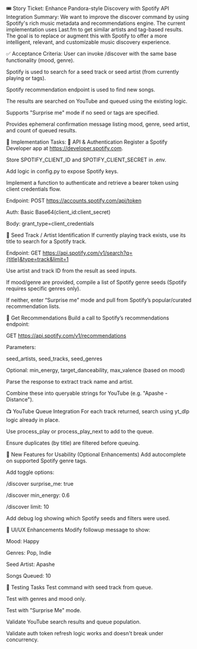🎟️ Story Ticket: Enhance Pandora-style Discovery with Spotify API Integration
Summary: We want to improve the discover command by using Spotify's rich music metadata and recommendations engine. The current implementation uses Last.fm to get similar artists and tag-based results. The goal is to replace or augment this with Spotify to offer a more intelligent, relevant, and customizable music discovery experience.

✅ Acceptance Criteria:
User can invoke /discover with the same base functionality (mood, genre).

Spotify is used to search for a seed track or seed artist (from currently playing or tags).

Spotify recommendation endpoint is used to find new songs.

The results are searched on YouTube and queued using the existing logic.

Supports "Surprise me" mode if no seed or tags are specified.

Provides ephemeral confirmation message listing mood, genre, seed artist, and count of queued results.

🔧 Implementation Tasks:
🔐 API & Authentication
Register a Spotify Developer app at https://developer.spotify.com.

Store SPOTIFY_CLIENT_ID and SPOTIFY_CLIENT_SECRET in .env.

Add logic in config.py to expose Spotify keys.

Implement a function to authenticate and retrieve a bearer token using client credentials flow.

Endpoint: POST https://accounts.spotify.com/api/token

Auth: Basic Base64(client_id:client_secret)

Body: grant_type=client_credentials

🎵 Seed Track / Artist Identification
If currently playing track exists, use its title to search for a Spotify track.

Endpoint: GET https://api.spotify.com/v1/search?q={title}&type=track&limit=1

Use artist and track ID from the result as seed inputs.

If mood/genre are provided, compile a list of Spotify genre seeds (Spotify requires specific genres only).

If neither, enter “Surprise me” mode and pull from Spotify’s popular/curated recommendation lists.

🧠 Get Recommendations
Build a call to Spotify’s recommendations endpoint:

GET https://api.spotify.com/v1/recommendations

Parameters:

seed_artists, seed_tracks, seed_genres

Optional: min_energy, target_danceability, max_valence (based on mood)

Parse the response to extract track name and artist.

Combine these into queryable strings for YouTube (e.g. "Apashe - Distance").

📺 YouTube Queue Integration
For each track returned, search using yt_dlp logic already in place.

Use process_play or process_play_next to add to the queue.

Ensure duplicates (by title) are filtered before queuing.

🧪 New Features for Usability (Optional Enhancements)
Add autocomplete on supported Spotify genre tags.

Add toggle options:

/discover surprise_me: true

/discover min_energy: 0.6

/discover limit: 10

Add debug log showing which Spotify seeds and filters were used.

💬 UI/UX Enhancements
Modify followup message to show:

Mood: Happy

Genres: Pop, Indie

Seed Artist: Apashe

Songs Queued: 10

🧪 Testing Tasks
Test command with seed track from queue.

Test with genres and mood only.

Test with "Surprise Me" mode.

Validate YouTube search results and queue population.

Validate auth token refresh logic works and doesn't break under concurrency.
